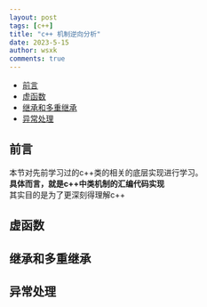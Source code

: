 ```yaml
---
layout: post
tags: [c++]
title: "c++ 机制逆向分析"
date: 2023-5-15
author: wsxk
comments: true
---
```


- [前言](#前言)
- [虚函数](#虚函数)
- [继承和多重继承](#继承和多重继承)
- [异常处理](#异常处理)

## 前言<br>
本节对先前学习过的c++类的相关的底层实现进行学习。<br>
**具体而言，就是c++中类机制的汇编代码实现**<br>
其实目的是为了更深刻得理解c++<br>

## 虚函数<br>

## 继承和多重继承<br>

## 异常处理<br>
